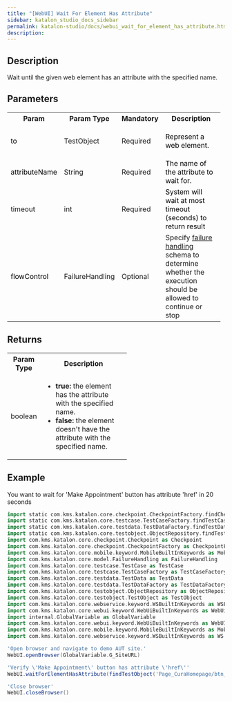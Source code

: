 ```yaml
---
title: "[WebUI] Wait For Element Has Attribute" 
sidebar: katalon_studio_docs_sidebar
permalink: katalon-studio/docs/webui_wait_for_element_has_attribute.html 
description: 
---
```

Description
-----------

Wait until the given web element has an attribute with the specified name.

Parameters
----------

<table class="relative-table wrapped confluenceTable" style="width: 97.9511%;"><colgroup><col style="width: 7.40741%;"><col style="width: 9.74235%;"><col style="width: 7.56844%;"><col style="width: 75.2818%;"></colgroup><tbody><tr class="xtr-0"><th class="xtd-0-0 confluenceTh">Param</th><th class="xtd-0-1 confluenceTh" colspan="1">Param Type</th><th class="xtd-0-2 confluenceTh" colspan="1">Mandatory</th><th class="xtd-0-3 confluenceTh">Description</th></tr><tr class="xtr-1"><td class="xtd-1-0 confluenceTd"><span style="color: rgb(0,0,0);">to</span></td><td class="xtd-1-1 confluenceTd" colspan="1">TestObject</td><td class="xtd-1-2 confluenceTd" colspan="1">Required</td><td class="xtd-1-3 confluenceTd"><p><span style="color: rgb(0,0,0);">Represent a web element.</span></p></td></tr><tr class="xtr-2"><td class="xtd-2-0 confluenceTd" colspan="1"><span style="color: rgb(0,0,0);">attributeName</span></td><td class="xtd-2-1 confluenceTd" colspan="1">String</td><td class="xtd-2-2 confluenceTd" colspan="1">Required</td><td class="xtd-2-3 confluenceTd" colspan="1"><span style="color: rgb(0,0,0);">The name of the attribute to wait for.</span></td></tr><tr class="xtr-3"><td class="xtd-3-0 confluenceTd" colspan="1">timeout</td><td class="xtd-3-1 confluenceTd" colspan="1">int</td><td class="xtd-3-2 confluenceTd" colspan="1">Required</td><td class="xtd-3-3 confluenceTd" colspan="1"><span style="color: rgb(0,0,0);">System will wait at most timeout (seconds) to return result</span></td></tr><tr class="xtr-4"><td class="xtd-4-0 confluenceTd"><span style="color: rgb(0,0,0);">flowControl</span></td><td class="xtd-4-1 confluenceTd" colspan="1">FailureHandling</td><td class="xtd-4-2 confluenceTd" colspan="1">Optional</td><td class="xtd-4-3 confluenceTd">Specify <a href="https://docs.katalon.com/x/qAAM" rel="nofollow">failure handling</a> schema to determine whether the execution should be allowed to continue or stop</td></tr></tbody></table>

Returns
-------

<table class="relative-table wrapped confluenceTable" style="width: 54.9095%;"><colgroup><col style="width: 12.3%;"><col style="width: 87.7%;"></colgroup><tbody><tr class="xtr-0"><th class="xtd-0-0 confluenceTh" colspan="1">Param Type</th><th class="xtd-0-1 confluenceTh">Description</th></tr><tr class="xtr-1"><td class="xtd-1-0 confluenceTd" colspan="1">boolean</td><td class="xtd-1-1 confluenceTd"><ul><li><strong>true:</strong> the element has the attribute with the specified name.</li><li><strong>false: </strong>the element doesn't have the attribute with the specified name.</li></ul></td></tr></tbody></table>

Example
-------

You want to wait for 'Make Appointment' button has attribute 'href' in 20 seconds

```groovy
import static com.kms.katalon.core.checkpoint.CheckpointFactory.findCheckpoint
import static com.kms.katalon.core.testcase.TestCaseFactory.findTestCase
import static com.kms.katalon.core.testdata.TestDataFactory.findTestData
import static com.kms.katalon.core.testobject.ObjectRepository.findTestObject
import com.kms.katalon.core.checkpoint.Checkpoint as Checkpoint
import com.kms.katalon.core.checkpoint.CheckpointFactory as CheckpointFactory
import com.kms.katalon.core.mobile.keyword.MobileBuiltInKeywords as MobileBuiltInKeywords
import com.kms.katalon.core.model.FailureHandling as FailureHandling
import com.kms.katalon.core.testcase.TestCase as TestCase
import com.kms.katalon.core.testcase.TestCaseFactory as TestCaseFactory
import com.kms.katalon.core.testdata.TestData as TestData
import com.kms.katalon.core.testdata.TestDataFactory as TestDataFactory
import com.kms.katalon.core.testobject.ObjectRepository as ObjectRepository
import com.kms.katalon.core.testobject.TestObject as TestObject
import com.kms.katalon.core.webservice.keyword.WSBuiltInKeywords as WSBuiltInKeywords
import com.kms.katalon.core.webui.keyword.WebUiBuiltInKeywords as WebUiBuiltInKeywords
import internal.GlobalVariable as GlobalVariable
import com.kms.katalon.core.webui.keyword.WebUiBuiltInKeywords as WebUI
import com.kms.katalon.core.mobile.keyword.MobileBuiltInKeywords as Mobile
import com.kms.katalon.core.webservice.keyword.WSBuiltInKeywords as WS

'Open browser and navigate to demo AUT site.'
WebUI.openBrowser(GlobalVariable.G_SiteURL)

'Verify \'Make Appointment\' button has attribute \'href\''
WebUI.waitForElementHasAttribute(findTestObject('Page_CuraHomepage/btn_MakeAppointment'),'href', 20)

'Close browser'
WebUI.closeBrowser()
```